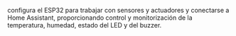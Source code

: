 configura el ESP32 para trabajar con sensores y actuadores y conectarse a Home Assistant, proporcionando control y monitorización de la temperatura, humedad, estado del LED y del buzzer.
